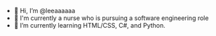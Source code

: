 - 👋 Hi, I’m @leeaaaaaa
- 👀 I'm currently a nurse who is pursuing a software engineering role
- 🌱 I’m currently learning HTML/CSS, C#, and Python.


<!---
leeaaaaaa/leeaaaaaa is a ✨ special ✨ repository because its `README.md` (this file) appears on your GitHub profile.
You can click the Preview link to take a look at your changes.
--->

